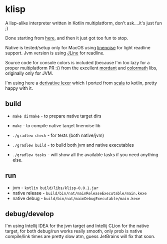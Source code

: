 # klisp

A lisp-alike interpreter written in Kotlin multiplatform, don't ask....it's just fun ;)

Done starting from [here](http://norvig.com/lispy.html), and then it just got too fun to stop.

Native is tested/setup only for MacOS using [linenoise](https://github.com/antirez/linenoise) for light readline support.
Jvm version is using [JLine](https://github.com/jline/jline3) for readline.

Source code for console colors is included (because I'm too lazy for a proper multiplatform PR :/)
from the excellent [mordant](https://github.com/ajalt/mordant) and [colormath](https://github.com/ajalt/colormath) libs,
originally only for JVM.

I'm using here a [derivative lexer](http://matt.might.net/articles/parsing-with-derivatives/) which I ported from 
[scala](http://matt.might.net/articles/parsing-with-derivatives/code/combined.tar.gz) to kotlin, pretty happy with it.

## build

* ```make dirmake``` - to prepare native target dirs
* ```make``` - to compile native target linenoise lib
* ```./gradlew check``` - for tests (both native/jvm)
* ```./gradlew build``` - to build both jvm and native executables

* ```./gradlew tasks``` - will show all the available tasks if you need anything else.

## run

* jvm - ```kotlin build/libs/klisp-0.0.1.jar```
* native release - ```build/bin/nat/mainReleaseExecutable/main.kexe```
* native debug - ```build/bin/nat/mainDebugExecutable/main.kexe```

## debug/develop
I'm using Intellij IDEA for the jvm target and Intellij CLion for the native target, for both debug/run works really 
smooth, only prob is native compile/link times are pretty slow atm, guess JetBrains will fix that soon.


